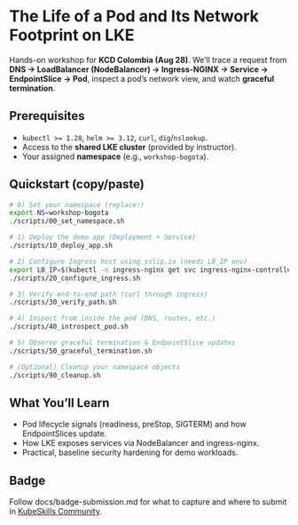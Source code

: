 # The Life of a Pod and Its Network Footprint on LKE

Hands-on workshop for **KCD Colombia (Aug 28)**. We’ll trace a request from **DNS → LoadBalancer (NodeBalancer) → Ingress-NGINX → Service → EndpointSlice → Pod**, inspect a pod’s network view, and watch **graceful termination**.

## Prerequisites
- `kubectl >= 1.28`, `helm >= 3.12`, `curl`, `dig`/`nslookup`.
- Access to the **shared LKE cluster** (provided by instructor).
- Your assigned **namespace** (e.g., `workshop-bogota`).

## Quickstart (copy/paste)

```bash
# 0) Set your namespace (replace!)
export NS=workshop-bogota
./scripts/00_set_namespace.sh

# 1) Deploy the demo app (Deployment + Service)
./scripts/10_deploy_app.sh

# 2) Configure Ingress host using sslip.io (needs LB_IP env)
export LB_IP=$(kubectl -n ingress-nginx get svc ingress-nginx-controller -o jsonpath='{.status.loadBalancer.ingress[0].ip}')
./scripts/20_configure_ingress.sh

# 3) Verify end-to-end path (curl through ingress)
./scripts/30_verify_path.sh

# 4) Inspect from inside the pod (DNS, routes, etc.)
./scripts/40_introspect_pod.sh

# 5) Observe graceful termination & EndpointSlice updates
./scripts/50_graceful_termination.sh

# (Optional) Cleanup your namespace objects
./scripts/90_cleanup.sh
```

## What You’ll Learn
- Pod lifecycle signals (readiness, preStop, SIGTERM) and how EndpointSlices update.
- How LKE exposes services via NodeBalancer and ingress-nginx.
- Practical, baseline security hardening for demo workloads.

## Badge
Follow docs/badge-submission.md for what to capture and where to submit in [KubeSkills Community](https://community.kubeskills.com).
